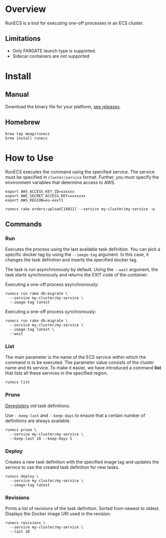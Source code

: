 # Overview

RunECS is a tool for executing one-off processes in an ECS cluster.

## Limitations

* Only FARGATE launch type is supported.
* Sidecar containers are not supported

# Install

## Manual

Download the binary file for your platform, [see releases](https://github.com/meap/runecs/releases).

## Homebrew

```shell
brew tap meap/runecs
brew install runecs
```

# How to Use

RunECS executes the command using the specified service. The service must be specified in `cluster/service` format. Further, you must specify the environment variables that determine access to AWS.

```
export AWS_ACCESS_KEY_ID=xxxxxx
export AWS_SECRET_ACCESS_KEY=xxxxxxx
export AWS_REGION=eu-east1

runecs rake orders:upload[14021] --service my-cluster/my-service -w
```

## Commands

### Run

Executes the process using the last available task definition. You can pick a specific docker tag by using the `--image-tag` argument. In this case, it changes the task definition and inserts the specified docker tag. 

The task is run asynchronously by default. Using the `--wait` argument, the task starts synchronously and returns the EXIT code of the container.

Executing a one-off process asynchronously:

```shell
runecs run rake db:migrate \
  --service my-cluster/my-service \
  --image-tag latest
````

Executing a one-off process synchronously:

```shell
runecs run rake db:migrate \
  --service my-cluster/my-service \
  --image-tag latest \
  --wait
```

### List

The main parameter is the name of the ECS service within which the command is to be executed. The parameter value consists of the cluster name and its service. To make it easier, we have introduced a command **list** that lists all these services in the specified region.

```shell
runecs list
```

### Prune

[Deregisters](https://docs.aws.amazon.com/AmazonECS/latest/APIReference/API_DeregisterTaskDefinition.html) old task definitions.

Use `--keep-last` and `--keep-days` to ensure that a certain number of definitions are always available.

```shell
runecs prune \
  --service my-cluster/my-service \
  --keep-last 10 --keep-days 5
```

### Deploy

Creates a new task definition with the specified image tag and updates the service to use the created task definition for new tasks.

```shell
runecs deploy \
  --service my-cluster/my-service \
  --image-tag latest
```

### Revisions

Prints a list of revisions of the task definition. Sorted from newest to oldest. Displays the Docker image URI used in the revision.

```shell
runecs revisions \
  --service my-cluster/my-service \
  --last 10
```
